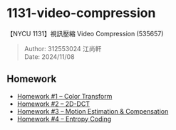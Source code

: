# 1131-video-compression

【NYCU 1131】視訊壓縮 Video Compression (535657)

> Author: 312553024 江尚軒  
> Date: 2024/11/08

## Homework

- [Homework #1 – Color Transform](https://github.com/AndyChiangSH/1131-video-compression/tree/main/Homework/HW1)
- [Homework #2 – 2D-DCT](https://github.com/AndyChiangSH/1131-video-compression/tree/main/Homework/HW2)
- [Homework #3 – Motion Estimation & Compensation](https://github.com/AndyChiangSH/1131-video-compression/tree/main/Homework/HW3)
- [Homework #4 – Entropy Coding](https://github.com/AndyChiangSH/1131-video-compression/tree/main/Homework/HW4)